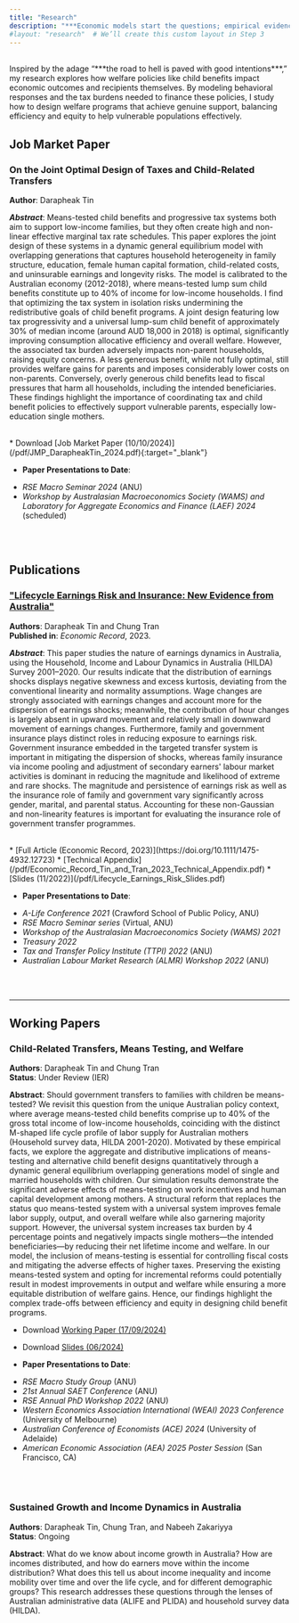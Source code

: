 ```yaml
---
title: "Research"
description: "***Economic models start the questions; empirical evidence brings the answers.***"
#layout: "research"  # We’ll create this custom layout in Step 3
---
```


<br>
Inspired by the adage “***the road to hell is paved with good intentions***,” my research explores how welfare policies like child benefits impact economic outcomes and recipients themselves. By modeling behavioral responses and the tax burdens needed to finance these policies, I study how to design welfare programs that achieve genuine support, balancing efficiency and equity to help vulnerable populations effectively.

<br>

## Job Market Paper

### On the Joint Optimal Design of Taxes and Child-Related Transfers

**Author**: Darapheak Tin

***Abstract***: Means-tested child benefits and progressive tax systems both aim to support low-income families, but they often create high and non-linear effective marginal tax rate schedules. This paper explores the joint design of these systems in a dynamic general equilibrium model with overlapping generations that captures household heterogeneity in family structure, education, female human capital formation, child-related costs, and uninsurable earnings and longevity risks. The model is calibrated to the Australian economy (2012-2018), where means-tested lump sum child benefits constitute up to 40% of income for low-income households. I find that optimizing the tax system in isolation risks undermining the redistributive goals of child benefit programs. A joint design featuring low tax progressivity and a universal lump-sum child benefit of approximately 30% of median income (around AUD 18,000 in 2018) is optimal, significantly improving consumption allocative efficiency and overall welfare. However, the associated tax burden adversely impacts non-parent households, raising equity concerns. A less generous benefit, while not fully optimal, still provides welfare gains for parents and imposes considerably lower costs on non-parents. Conversely, overly generous child benefits lead to fiscal pressures that harm all households, including the intended beneficiaries. These findings highlight the importance of coordinating tax and child benefit policies to effectively support vulnerable parents, especially low-education single mothers.

<br>
* Download [Job Market Paper (10/10/2024)](/pdf/JMP_DarapheakTin_2024.pdf){:target="_blank"}
<br>

* **Paper Presentations to Date**:  
- *RSE Macro Seminar 2024* (ANU)  
- *Workshop by Australasian Macroeconomics Society (WAMS) and Laboratory for Aggregate Economics and Finance (LAEF) 2024* (scheduled)

<br>
<br>

## Publications

### ["Lifecycle Earnings Risk and Insurance: New Evidence from Australia"](https://doi.org/10.1111/1475-4932.12723)

**Authors**: Darapheak Tin and Chung Tran  
**Published in**: *Economic Record*, 2023.

  ***Abstract***: This paper studies the nature of earnings dynamics in Australia, using the Household, Income and Labour Dynamics in Australia (HILDA) Survey 2001–2020. Our results indicate that the distribution of earnings shocks displays negative skewness and excess kurtosis, deviating from the conventional linearity and normality assumptions. Wage changes are strongly associated with earnings changes and account more for the dispersion of earnings shocks; meanwhile, the contribution of hour changes is largely absent in upward movement and relatively small in downward movement of earnings changes. Furthermore, family and government insurance plays distinct roles in reducing exposure to earnings risk. Government insurance embedded in the targeted transfer system is important in mitigating the dispersion of shocks, whereas family insurance via income pooling and adjustment of secondary earners' labour market activities is dominant in reducing the magnitude and likelihood of extreme and rare shocks. The magnitude and persistence of earnings risk as well as the insurance role of family and government vary significantly across gender, marital, and parental status. Accounting for these non-Gaussian and non-linearity features is important for evaluating the insurance role of government transfer programmes.

  <br>
  * [Full Article (Economic Record, 2023)](https://doi.org/10.1111/1475-4932.12723)  
  * [Technical Appendix](/pdf/Economic_Record_Tin_and_Tran_2023_Technical_Appendix.pdf)  
  * [Slides (11/2022)](/pdf/Lifecycle_Earnings_Risk_Slides.pdf)
  <br>

* **Paper Presentations to Date**:  
- *A-Life Conference 2021* (Crawford School of Public Policy, ANU)  
- *RSE Macro Seminar series* (Virtual, ANU)  
- *Workshop of the Australasian Macroeconomics Society (WAMS) 2021*  
- *Treasury 2022*  
- *Tax and Transfer Policy Institute (TTPI) 2022* (ANU)  
- *Australian Labour Market Research (ALMR) Workshop 2022* (ANU)

<br><br>

---

## Working Papers

### Child-Related Transfers, Means Testing, and Welfare

**Authors**: Darapheak Tin and Chung Tran  
**Status**: Under Review (IER)

**Abstract**: Should government transfers to families with children be means-tested? We revisit this question from the unique Australian policy context, where average means-tested child benefits comprise up to 40% of the gross total income of low-income households, coinciding with the distinct M-shaped life cycle profile of labor supply for Australian mothers (Household survey data, HILDA 2001-2020). Motivated by these empirical facts, we explore the aggregate and distributive implications of means-testing and alternative child benefit designs quantitatively through a dynamic general equilibrium overlapping generations model of single and married households with children. Our simulation results demonstrate the significant adverse effects of means-testing on work incentives and human capital development among mothers. A structural reform that replaces the status quo means-tested system with a universal system improves female labor supply, output, and overall welfare while also garnering majority support. However, the universal system increases tax burden by 4 percentage points and negatively impacts single mothers—the intended beneficiaries—by reducing their net lifetime income and welfare. In our model, the inclusion of means-testing is essential for controlling fiscal costs and mitigating the adverse effects of higher taxes. Preserving the existing means-tested system and opting for incremental reforms could potentially result in modest improvements in output and welfare while ensuring a more equitable distribution of welfare gains. Hence, our findings highlight the complex trade-offs between efficiency and equity in designing child benefit programs.

* Download [Working Paper (17/09/2024)](/pdf/TinTran2024_WP__Aggregate_and_Distributive_Implications_of_Means_tested_Child_Benefits_20240917.pdf)  
* Download [Slides (06/2024)](/pdf/TinTran2024__Aggregate_Implications_of_Child_Related_Transfers_with_Means_Testing_CEF_final.pdf)

* **Paper Presentations to Date**:  
- *RSE Macro Study Group* (ANU)  
- *21st Annual SAET Conference* (ANU)  
- *RSE Annual PhD Workshop 2022* (ANU)  
- *Western Economics Association International (WEAI) 2023 Conference* (University of Melbourne)  
- *Australian Conference of Economists (ACE) 2024* (University of Adelaide)  
- *American Economic Association (AEA) 2025 Poster Session* (San Francisco, CA)

<br><br>

### Sustained Growth and Income Dynamics in Australia

**Authors**: Darapheak Tin, Chung Tran, and Nabeeh Zakariyya  
**Status**: Ongoing

**Abstract**: What do we know about income growth in Australia? How are incomes distributed, and how do earners move within the income distribution? What does this tell us about income inequality and income mobility over time and over the life cycle, and for different demographic groups? This research addresses these questions through the lenses of Australian administrative data (ALIFE and PLIDA) and household survey data (HILDA).

<br><br>
